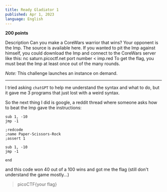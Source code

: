 ```yaml
---
title: Ready Gladiator 1
published: Apr 1, 2023
language: English
---
```


**200 points**

Description
Can you make a CoreWars warrior that wins?
Your opponent is the Imp. The source is available here. If you wanted to pit the Imp against himself, you could download the Imp and connect to the CoreWars server like this:
nc saturn.picoctf.net port number < imp.red
To get the flag, you must beat the Imp at least once out of the many rounds.

_Note:_ This challenge launches an instance on demand.

---

I tried asking `chatGPT` to help me understand the syntax and what to do, but it gave me 3 programs that just lost with a weird syntax.

So the next thing I did is google, a reddit thread where someone asks how to beat the Imp gave the instructions:

```
sub 1, -10
jmp -1
```

```
;redcode
;name Paper-Scissors-Rock
;assert 1

sub 1, -10
jmp -1

end
```

and this code won 40 out of a 100 wins and got me the flag (still don't understand the game mostly...)

> picoCTF{your flag}
